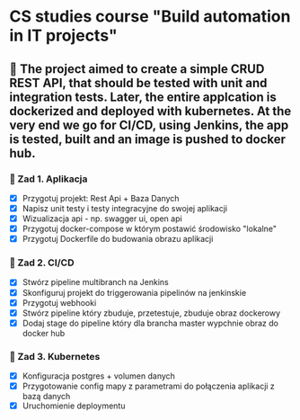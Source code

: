 # CS studies course "Build automation in IT projects"
## 📖 The project aimed to create a simple CRUD REST API, that should be tested with unit and integration tests. Later, the entire applcation is dockerized and deployed with kubernetes. At the very end we go for CI/CD, using Jenkins, the app is tested, built and an image is pushed to docker hub.

### 📌 Zad 1. Aplikacja

- [x] Przygotuj projekt: Rest Api + Baza Danych
- [x] Napisz unit testy i testy integracyjne do swojej aplikacji
- [x] Wizualizacja api - np. swagger ui, open api
- [x] Przygotuj docker-compose w którym postawić środowisko "lokalne"
- [x] Przygotuj Dockerfile do budowania obrazu aplikacji

### 📌 Zad 2. CI/CD

- [x] Stwórz pipeline multibranch na Jenkins
- [x] Skonfiguruj projekt do triggerowania pipelinów na jenkinskie
- [x] Przygotuj webhooki
- [x] Stwórz pipeline który zbuduje, przetestuje, zbuduje obraz dockerowy
- [x] Dodaj stage do pipeline który dla brancha master wypchnie obraz do docker hub

### 📌 Zad 3. Kubernetes

- [x] Konfiguracja postgres + volumen danych
- [x] Przygotowanie config mapy z parametrami do połączenia aplikacji z bazą danych
- [x] Uruchomienie deploymentu
